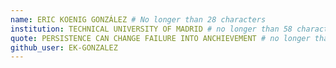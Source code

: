 ```yaml
---
name: ERIC KOENIG GONZÁLEZ # No longer than 28 characters
institution: TECHNICAL UNIVERSITY OF MADRID # no longer than 58 characters
quote: PERSISTENCE CAN CHANGE FAILURE INTO ANCHIEVEMENT # no longer than 100 characters, avoid using quotes(") to guarantee the format remains the same.
github_user: EK-GONZALEZ
---
```

